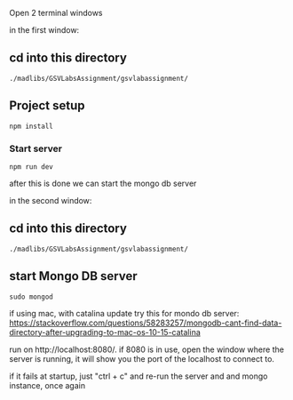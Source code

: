 
Open 2 terminal windows

in the first window:

## cd into this directory
```
./madlibs/GSVLabsAssignment/gsvlabassignment/
```

## Project setup
```
npm install
```

### Start server
```
npm run dev
```

after this is done we can start the mongo db server

in the second window:

## cd into this directory
```
./madlibs/GSVLabsAssignment/gsvlabassignment/
```

## start Mongo DB server
```
sudo mongod
```

if using mac, with catalina update try this for mondo db server: https://stackoverflow.com/questions/58283257/mongodb-cant-find-data-directory-after-upgrading-to-mac-os-10-15-catalina

run on http://localhost:8080/. if 8080 is in use, open the window where the server is running, it will show you the port of the localhost to connect to.

if it fails at startup, just "ctrl + c" and re-run the server and and mongo instance, once again
